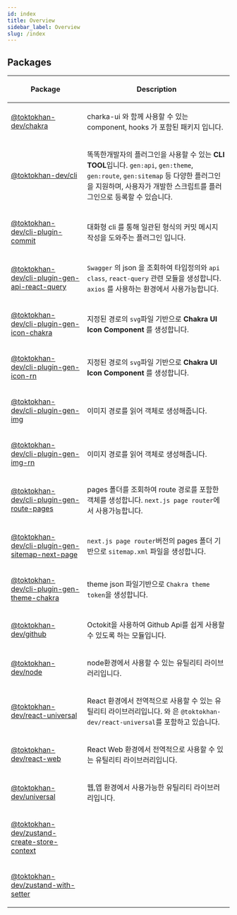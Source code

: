 ```yaml
---
id: index
title: Overview
sidebar_label: Overview
slug: /index
---
```






## Packages

<table><thead><tr><th>

Package


</th><th>

Description


</th></tr></thead>
<tbody><tr><td>

[@toktokhan-dev/chakra](./chakra)


</td><td>

charka-ui 와 함께 사용할 수 있는 component, hooks 가 포함된 패키지 입니다.


</td></tr>
<tr><td>

[@toktokhan-dev/cli](./cli)


</td><td>

똑똑한개발자의 플러그인을 사용할 수 있는 **CLI TOOL**입니다. `gen:api`, `gen:theme`, `gen:route`, `gen:sitemap` 등 다양한 플러그인을 지원하며, 사용자가 개발한 스크립트를 플러그인으로 등록할 수 있습니다.


</td></tr>
<tr><td>

[@toktokhan-dev/cli-plugin-commit](./cli-plugin-commit)


</td><td>

대화형 cli 를 통해 일관된 형식의 커밋 메시지 작성을 도와주는 플러그인 입니다.


</td></tr>
<tr><td>

[@toktokhan-dev/cli-plugin-gen-api-react-query](./cli-plugin-gen-api-react-query)


</td><td>

`Swagger` 의 json 을 조회하여 타입정의와 `api class`, `react-query` 관련 모듈을 생성합니다. `axios` 를 사용하는 환경에서 사용가능합니다.


</td></tr>
<tr><td>

[@toktokhan-dev/cli-plugin-gen-icon-chakra](./cli-plugin-gen-icon-chakra)


</td><td>

지정된 경로의 `svg`파일 기반으로 **Chakra UI Icon Component** 를 생성합니다.


</td></tr>
<tr><td>

[@toktokhan-dev/cli-plugin-gen-icon-rn](./cli-plugin-gen-icon-rn)


</td><td>

지정된 경로의 `svg`파일 기반으로 **Chakra UI Icon Component** 를 생성합니다.


</td></tr>
<tr><td>

[@toktokhan-dev/cli-plugin-gen-img](./cli-plugin-gen-img)


</td><td>

이미지 경로를 읽어 객체로 생성해줍니다.


</td></tr>
<tr><td>

[@toktokhan-dev/cli-plugin-gen-img-rn](./cli-plugin-gen-img-rn)


</td><td>

이미지 경로를 읽어 객체로 생성해줍니다.


</td></tr>
<tr><td>

[@toktokhan-dev/cli-plugin-gen-route-pages](./cli-plugin-gen-route-pages)


</td><td>

pages 폴더를 조회하여 route 경로를 포함한 객체를 생성합니다. `next.js page router`에서 사용가능합니다.


</td></tr>
<tr><td>

[@toktokhan-dev/cli-plugin-gen-sitemap-next-page](./cli-plugin-gen-sitemap-next-page)


</td><td>

`next.js page router`버전의 pages 폴더 기반으로 `sitemap.xml` 파일을 생성합니다.


</td></tr>
<tr><td>

[@toktokhan-dev/cli-plugin-gen-theme-chakra](./cli-plugin-gen-theme-chakra)


</td><td>

theme json 파일기반으로 `Chakra theme token`을 생성합니다.


</td></tr>
<tr><td>

[@toktokhan-dev/github](./github)


</td><td>

Octokit을 사용하여 Github Api를 쉽게 사용할 수 있도록 하는 모듈입니다.


</td></tr>
<tr><td>

[@toktokhan-dev/node](./node)


</td><td>

node환경에서 사용할 수 있는 유틸리티 라이브러리입니다.


</td></tr>
<tr><td>

[@toktokhan-dev/react-universal](./react-universal)


</td><td>

React 환경에서 전역적으로 사용할 수 있는 유틸리티 라이브러리입니다.  와 은 `@toktokhan-dev/react-universal`를 포함하고 있습니다.


</td></tr>
<tr><td>

[@toktokhan-dev/react-web](./react-web)


</td><td>

React Web 환경에서 전역적으로 사용할 수 있는 유틸리티 라이브러리입니다.


</td></tr>
<tr><td>

[@toktokhan-dev/universal](./universal)


</td><td>

웹,앱 환경에서 사용가능한 유틸리티 라이브러리입니다.


</td></tr>
<tr><td>

[@toktokhan-dev/zustand-create-store-context](./zustand-create-store-context)


</td><td>


</td></tr>
<tr><td>

[@toktokhan-dev/zustand-with-setter](./zustand-with-setter)


</td><td>


</td></tr>
</tbody></table>
